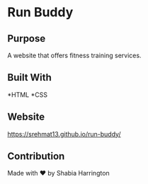 # Run Buddy

## Purpose
A website that offers fitness training services. 

## Built With 
*HTML
*CSS

## Website 
https://srehmat13.github.io/run-buddy/

## Contribution
Made with ❤️ by Shabia Harrington 
